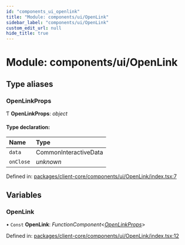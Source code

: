```yaml
---
id: "components_ui_openlink"
title: "Module: components/ui/OpenLink"
sidebar_label: "components/ui/OpenLink"
custom_edit_url: null
hide_title: true
---
```


# Module: components/ui/OpenLink

## Type aliases

### OpenLinkProps

Ƭ **OpenLinkProps**: *object*

#### Type declaration:

Name | Type |
:------ | :------ |
`data` | CommonInteractiveData |
`onClose` | *unknown* |

Defined in: [packages/client-core/components/ui/OpenLink/index.tsx:7](https://github.com/xr3ngine/xr3ngine/blob/56376a778/packages/client-core/components/ui/OpenLink/index.tsx#L7)

## Variables

### OpenLink

• `Const` **OpenLink**: *FunctionComponent*<[*OpenLinkProps*](components_ui_openlink.md#openlinkprops)\>

Defined in: [packages/client-core/components/ui/OpenLink/index.tsx:12](https://github.com/xr3ngine/xr3ngine/blob/56376a778/packages/client-core/components/ui/OpenLink/index.tsx#L12)
